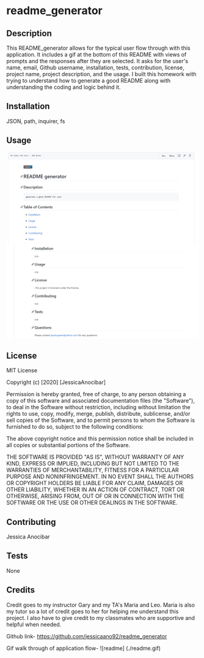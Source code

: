 # readme_generator

## Description

This README_generator allows for the typical user flow through with this application. It includes a gif at the bottom of this README with views of prompts and the responses after they are selected. It asks for the user's name, email, Github username, installation, tests, contribution, license, project name, project description, and the usage. 
I built this homework with trying to understand how to generate a good README along with understanding the coding and logic behind it. 


## Installation

JSON, path, inquirer, fs

## Usage

<img src="https://github.com/jessicaano92/readme_generator/blob/main/images/img%201.png?raw=true">
<img src="https://github.com/jessicaano92/readme_generator/blob/main/images/img%202.png">

## License

MIT License

Copyright (c) [2020] [JessicaAnocibar]

Permission is hereby granted, free of charge, to any person obtaining a copy
of this software and associated documentation files (the "Software"), to deal
in the Software without restriction, including without limitation the rights
to use, copy, modify, merge, publish, distribute, sublicense, and/or sell
copies of the Software, and to permit persons to whom the Software is
furnished to do so, subject to the following conditions:

The above copyright notice and this permission notice shall be included in all
copies or substantial portions of the Software.

THE SOFTWARE IS PROVIDED "AS IS", WITHOUT WARRANTY OF ANY KIND, EXPRESS OR
IMPLIED, INCLUDING BUT NOT LIMITED TO THE WARRANTIES OF MERCHANTABILITY,
FITNESS FOR A PARTICULAR PURPOSE AND NONINFRINGEMENT. IN NO EVENT SHALL THE
AUTHORS OR COPYRIGHT HOLDERS BE LIABLE FOR ANY CLAIM, DAMAGES OR OTHER
LIABILITY, WHETHER IN AN ACTION OF CONTRACT, TORT OR OTHERWISE, ARISING FROM,
OUT OF OR IN CONNECTION WITH THE SOFTWARE OR THE USE OR OTHER DEALINGS IN THE
SOFTWARE.

## Contributing
Jessica Anocibar 

## Tests
None

## Credits
Credit goes to my instructor Gary and my TA's Maria and Leo. Maria is also my tutor so a lot of credit goes to her for helping me understand this project. I also have to give credit to my classmates who are supportive and helpful when needed. 


Github link- https://github.com/jessicaano92/readme_generator

Gif walk through of application flow- ![readme] (./readme.gif)

